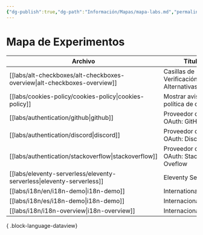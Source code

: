 ```yaml
---
{"dg-publish":true,"dg-path":"Información/Mapas/mapa-labs.md","permalink":"/informacion/mapas/mapa-labs/","title":"Mapa de Experimentos","tags":["mapa"],"noteIcon":"default","created":"2024-04-04T17:35:14.900-06:00","updated":"2024-04-04T18:12:59.508-06:00"}
---
```


# Mapa de Experimentos

| Archivo                                                                     | Título                                | Descripción |
| --------------------------------------------------------------------------- | ------------------------------------- | ----------- |
| [[labs/alt-checkboxes/alt-checkboxes-overview\|alt-checkboxes-overview]] | Casillas de Verificación Alternativas | \-          |
| [[labs/cookies-policy/cookies-policy\|cookies-policy]]                   | Mostrar aviso de política de cookies  |             |
| [[labs/authentication/github\|github]]                                   | Proveedor de OAuth: GitHub            |             |
| [[labs/authentication/discord\|discord]]                                 | Proveedor de OAuth: Discord           |             |
| [[labs/authentication/stackoverflow\|stackoverflow]]                     | Proveedor de OAuth: Stack Oveflow     |             |
| [[labs/eleventy-serverless/eleventy-serverless\|eleventy-serverless]]    | Eleventy Serverless                   |             |
| [[labs/i18n/en/i18n-demo\|i18n-demo]]                                    | Internationalization                  | \-          |
| [[labs/i18n/es/i18n-demo\|i18n-demo]]                                    | Internacionalización                  | \-          |
| [[labs/i18n/i18n-overview\|i18n-overview]]                               | Internacionalización                  | \-          |

{ .block-language-dataview}
